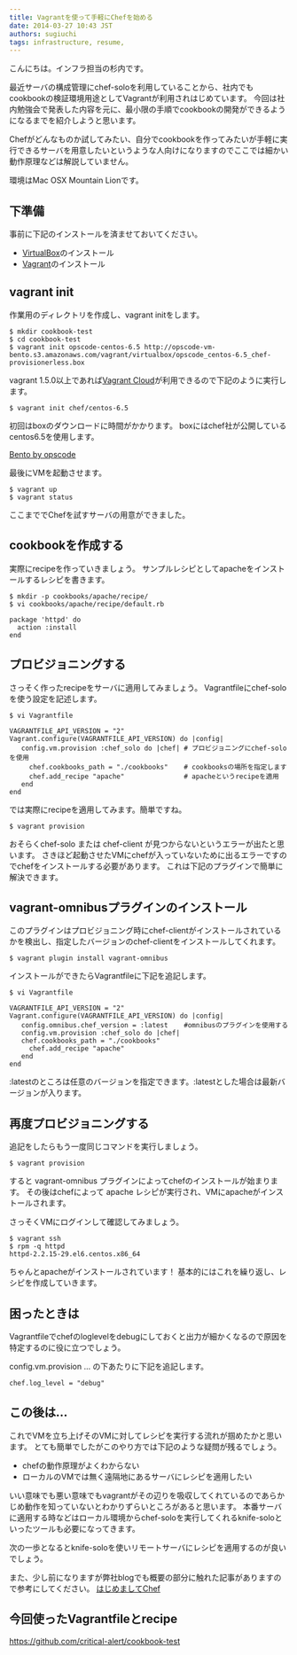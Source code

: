 ```yaml
---
title: Vagrantを使って手軽にChefを始める
date: 2014-03-27 10:43 JST
authors: sugiuchi
tags: infrastructure, resume, 
---
```

こんにちは。インフラ担当の杉内です。

<p>最近サーバの構成管理にchef-soloを利用していることから、社内でもcookbookの検証環境用途としてVagrantが利用されはじめています。
今回は社内勉強会で発表した内容を元に、最小限の手順でcookbookの開発ができるようになるまでを紹介しようと思います。

Chefがどんなものか試してみたい、自分でcookbookを作ってみたいが手軽に実行できるサーバを用意したいというような人向けになりますのでここでは細かい動作原理などは解説していません。
</p>

<p>環境はMac OSX Mountain Lionです。</p>

<!--more-->

<h2> 下準備 </h2>
事前に下記のインストールを済ませておいてください。

<ul>
	<li><a href="https://www.virtualbox.org/" target="_blank">VirtualBox</a>のインストール</li>
	<li><a href="http://www.vagrantup.com/" target="_blank">Vagrant</a>のインストール</li>
</ul>

<h2>vagrant init</h2>
作業用のディレクトリを作成し、vagrant initをします。

```
$ mkdir cookbook-test
$ cd cookbook-test
$ vagrant init opscode-centos-6.5 http://opscode-vm-bento.s3.amazonaws.com/vagrant/virtualbox/opscode_centos-6.5_chef-provisionerless.box
```

vagrant 1.5.0以上であれば<a href="https://vagrantcloud.com/chef/" title="vagrantcloud" target="_blank">Vagrant Cloud</a>が利用できるので下記のように実行します。

```
$ vagrant init chef/centos-6.5
```

初回はboxのダウンロードに時間がかかります。
boxにはchef社が公開しているcentos6.5を使用します。

<a href="http://opscode.github.io/bento/" title="bento" target="_blank">Bento by opscode</a>

最後にVMを起動させます。

```
$ vagrant up
$ vagrant status
```

ここまででChefを試すサーバの用意ができました。

<h2>cookbookを作成する</h2>
実際にrecipeを作っていきましょう。
サンプルレシピとしてapacheをインストールするレシピを書きます。

```
$ mkdir -p cookbooks/apache/recipe/
$ vi cookbooks/apache/recipe/default.rb

package 'httpd' do
  action :install
end
```

<h2> プロビジョニングする </h2>
さっそく作ったrecipeをサーバに適用してみましょう。
Vagrantfileにchef-soloを使う設定を記述します。

```
$ vi Vagrantfile

VAGRANTFILE_API_VERSION = "2"
Vagrant.configure(VAGRANTFILE_API_VERSION) do |config|
   config.vm.provision :chef_solo do |chef| # プロビジョニングにchef-soloを使用
     chef.cookbooks_path = "./cookbooks"    # cookbooksの場所を指定します
     chef.add_recipe "apache"               # apacheというrecipeを適用
   end
end
```

では実際にrecipeを適用してみます。簡単ですね。

```
$ vagrant provision
```

おそらくchef-solo または chef-client が見つからないというエラーが出たと思います。
さきほど起動させたVMにchefが入っていないために出るエラーですのでchefをインストールする必要があります。
これは下記のプラグインで簡単に解決できます。

<h2> vagrant-omnibusプラグインのインストール </h2>
このプラグインはプロビジョニング時にchef-clientがインストールされているかを検出し、指定したバージョンのchef-clientをインストールしてくれます。

```
$ vagrant plugin install vagrant-omnibus
```

インストールができたらVagrantfileに下記を追記します。

```
$ vi Vagrantfile

VAGRANTFILE_API_VERSION = "2"
Vagrant.configure(VAGRANTFILE_API_VERSION) do |config|
   config.omnibus.chef_version = :latest    #omnibusのプラグインを使用する
   config.vm.provision :chef_solo do |chef|
   chef.cookbooks_path = "./cookbooks"
     chef.add_recipe "apache"
   end
end
```

:latestのところは任意のバージョンを指定できます。:latestとした場合は最新バージョンが入ります。

<h2> 再度プロビジョニングする </h2>

追記をしたらもう一度同じコマンドを実行しましょう。

```
$ vagrant provision
```

すると vagrant-omnibus プラグインによってchefのインストールが始まります。
その後はchefによって apache レシピが実行され、VMにapacheがインストールされます。

さっそくVMにログインして確認してみましょう。

```
$ vagrant ssh
$ rpm -q httpd
httpd-2.2.15-29.el6.centos.x86_64
```

ちゃんとapacheがインストールされています！
基本的にはこれを繰り返し、レシピを作成していきます。

<h2> 困ったときは </h2>

Vagrantfileでchefのloglevelをdebugにしておくと出力が細かくなるので原因を特定するのに役に立つでしょう。

config.vm.provision ... の下あたりに下記を追記します。

```
chef.log_level = "debug"
```

<h2> この後は... </h2>

これでVMを立ち上げそのVMに対してレシピを実行する流れが掴めたかと思います。
とても簡単でしたがこのやり方では下記のような疑問が残るでしょう。

<ul>
	<li>chefの動作原理がよくわからない</li>
	<li>ローカルのVMでは無く遠隔地にあるサーバにレシピを適用したい</li>
</ul>

いい意味でも悪い意味でもvagrantがその辺りを吸収してくれているのであらかじめ動作を知っていないとわかりずらいところがあると思います。
本番サーバに適用する時などはローカル環境からchef-soloを実行してくれるknife-soloといったツールも必要になってきます。

次の一歩となるとknife-soloを使いリモートサーバにレシピを適用するのが良いでしょう。

また、少し前になりますが弊社blogでも概要の部分に触れた記事がありますので参考にしてください。
<a href="/chef-introduction.html" title="はじめましてChef" target="_blank">はじめましてChef</a>

<h2> 今回使ったVagrantfileとrecipe </h2>

<a href="https://github.com/critical-alert/cookbook-test" target="_blank">https://github.com/critical-alert/cookbook-test</a>
